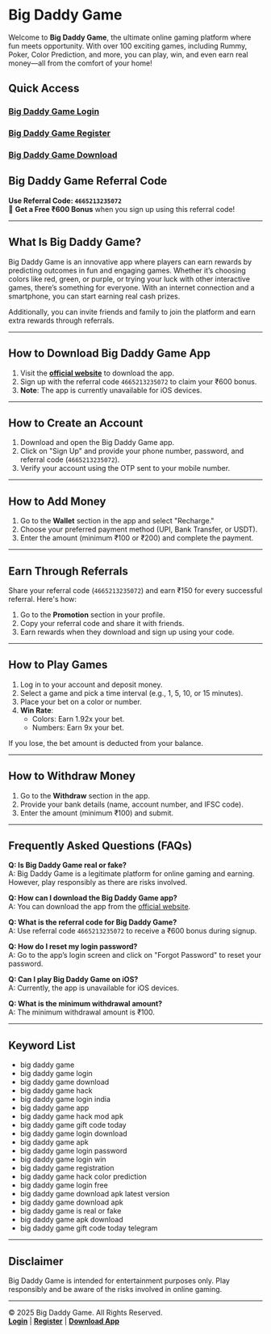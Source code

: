 # Big Daddy Game

Welcome to **Big Daddy Game**, the ultimate online gaming platform where fun meets opportunity. With over 100 exciting games, including Rummy, Poker, Color Prediction, and more, you can play, win, and even earn real money—all from the comfort of your home!

## Quick Access

### [Big Daddy Game Login](https://gamelogin.in/big-daddy-game)
### [Big Daddy Game Register](https://gamelogin.in/big-daddy-game)
### [Big Daddy Game Download](https://gamelogin.in/big-daddy-game)

## Big Daddy Game Referral Code
**Use Referral Code: `4665213235072`**  
🎁 **Get a Free ₹600 Bonus** when you sign up using this referral code!

---

## What Is Big Daddy Game?
Big Daddy Game is an innovative app where players can earn rewards by predicting outcomes in fun and engaging games. Whether it’s choosing colors like red, green, or purple, or trying your luck with other interactive games, there’s something for everyone. With an internet connection and a smartphone, you can start earning real cash prizes.

Additionally, you can invite friends and family to join the platform and earn extra rewards through referrals.

---

## How to Download Big Daddy Game App
1. Visit the **[official website](https://gamelogin.in/big-daddy-game)** to download the app.
2. Sign up with the referral code `4665213235072` to claim your ₹600 bonus.
3. **Note**: The app is currently unavailable for iOS devices.

---

## How to Create an Account
1. Download and open the Big Daddy Game app.
2. Click on "Sign Up" and provide your phone number, password, and referral code (`4665213235072`).
3. Verify your account using the OTP sent to your mobile number.

---

## How to Add Money
1. Go to the **Wallet** section in the app and select "Recharge."
2. Choose your preferred payment method (UPI, Bank Transfer, or USDT).
3. Enter the amount (minimum ₹100 or ₹200) and complete the payment.

---

## Earn Through Referrals
Share your referral code (`4665213235072`) and earn ₹150 for every successful referral. Here's how:
1. Go to the **Promotion** section in your profile.
2. Copy your referral code and share it with friends.
3. Earn rewards when they download and sign up using your code.

---

## How to Play Games
1. Log in to your account and deposit money.
2. Select a game and pick a time interval (e.g., 1, 5, 10, or 15 minutes).
3. Place your bet on a color or number.
4. **Win Rate**:  
   - Colors: Earn 1.92x your bet.  
   - Numbers: Earn 9x your bet.

If you lose, the bet amount is deducted from your balance.

---

## How to Withdraw Money
1. Go to the **Withdraw** section in the app.
2. Provide your bank details (name, account number, and IFSC code).
3. Enter the amount (minimum ₹100) and submit.

---

## Frequently Asked Questions (FAQs)

**Q: Is Big Daddy Game real or fake?**  
A: Big Daddy Game is a legitimate platform for online gaming and earning. However, play responsibly as there are risks involved.

**Q: How can I download the Big Daddy Game app?**  
A: You can download the app from the [official website](https://gamelogin.in/big-daddy-game). 

**Q: What is the referral code for Big Daddy Game?**  
A: Use referral code `4665213235072` to receive a ₹600 bonus during signup.

**Q: How do I reset my login password?**  
A: Go to the app’s login screen and click on "Forgot Password" to reset your password.

**Q: Can I play Big Daddy Game on iOS?**  
A: Currently, the app is unavailable for iOS devices.

**Q: What is the minimum withdrawal amount?**  
A: The minimum withdrawal amount is ₹100.

---

## Keyword List
- big daddy game
- big daddy game login
- big daddy game download
- big daddy game hack
- big daddy game login india
- big daddy game app
- big daddy game hack mod apk
- big daddy game gift code today
- big daddy game login download
- big daddy game apk
- big daddy game login password
- big daddy game login win
- big daddy game registration
- big daddy game hack color prediction
- big daddy game login free
- big daddy game download apk latest version
- big daddy game download apk
- big daddy game is real or fake
- big daddy game apk download
- big daddy game gift code today telegram

---

## Disclaimer
Big Daddy Game is intended for entertainment purposes only. Play responsibly and be aware of the risks involved in online gaming.

---

© 2025 Big Daddy Game. All Rights Reserved.  
**[Login](https://gamelogin.in/big-daddy-game)** | **[Register](https://gamelogin.in/big-daddy-game)** | **[Download App](https://gamelogin.in/big-daddy-game)**
